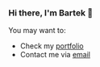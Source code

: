 ### Hi there, I'm Bartek 👋

You may want to:
* Check my [portfolio](https://www.github.com/maleckibartosz/portfolio)
* Contact me via [email](mailto:bartosz.malecki@icloud.com)

<!--
**maleckibartosz/maleckibartosz** is a ✨ _special_ ✨ repository because its `README.md` (this file) appears on your GitHub profile.

Here are some ideas to get you started:

- 🔭 I’m currently working on ...
- 🌱 I’m currently learning ...
- 👯 I’m looking to collaborate on ...
- 🤔 I’m looking for help with ...
- 💬 Ask me about ...
- 📫 How to reach me: ...
- 😄 Pronouns: ...
- ⚡ Fun fact: ...
-->
